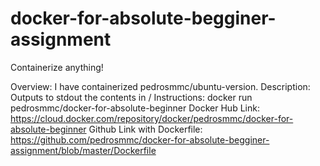 # docker-for-absolute-begginer-assignment
Containerize anything!


Overview: I have containerized pedrosmmc/ubuntu-version.
Description: Outputs to stdout the contents in /
Instructions: docker run pedrosmmc/docker-for-absolute-beginner
Docker Hub Link: https://cloud.docker.com/repository/docker/pedrosmmc/docker-for-absolute-beginner
Github Link with Dockerfile: https://github.com/pedrosmmc/docker-for-absolute-begginer-assignment/blob/master/Dockerfile

